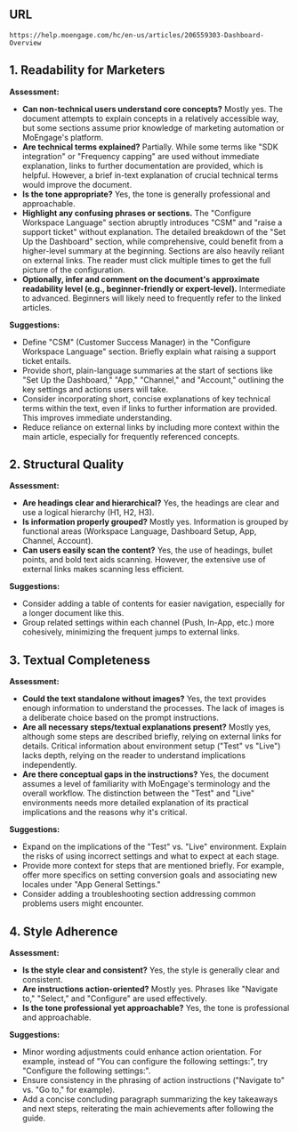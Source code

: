 ## URL
`https://help.moengage.com/hc/en-us/articles/206559303-Dashboard-Overview`

## 1. Readability for Marketers
**Assessment:**  
- **Can non-technical users understand core concepts?** Mostly yes. The document attempts to explain concepts in a relatively accessible way, but some sections assume prior knowledge of marketing automation or MoEngage's platform.
- **Are technical terms explained?**  Partially.  While some terms like "SDK integration" or "Frequency capping" are used without immediate explanation,  links to further documentation are provided, which is helpful.  However, a brief in-text explanation of crucial technical terms would improve the document.
- **Is the tone appropriate?** Yes, the tone is generally professional and approachable.
- **Highlight any confusing phrases or sections.** The "Configure Workspace Language" section abruptly introduces "CSM" and "raise a support ticket" without explanation.  The detailed breakdown of the "Set Up the Dashboard" section, while comprehensive, could benefit from a higher-level summary at the beginning.  Sections are also heavily reliant on external links.  The reader must click multiple times to get the full picture of the configuration.
- **Optionally, infer and comment on the document's approximate readability level (e.g., beginner-friendly or expert-level).** Intermediate to advanced.  Beginners will likely need to frequently refer to the linked articles.

**Suggestions:**  
- Define "CSM" (Customer Success Manager) in the "Configure Workspace Language" section.  Briefly explain what raising a support ticket entails.
- Provide short, plain-language summaries at the start of sections like "Set Up the Dashboard,"  "App," "Channel," and "Account," outlining the key settings and actions users will take.
- Consider incorporating short, concise explanations of key technical terms within the text, even if links to further information are provided.  This improves immediate understanding.
- Reduce reliance on external links by including more context within the main article, especially for frequently referenced concepts.

## 2. Structural Quality
**Assessment:**  
- **Are headings clear and hierarchical?** Yes, the headings are clear and use a logical hierarchy (H1, H2, H3).
- **Is information properly grouped?** Mostly yes. Information is grouped by functional areas (Workspace Language, Dashboard Setup, App, Channel, Account).
- **Can users easily scan the content?**  Yes, the use of headings, bullet points, and bold text aids scanning. However, the extensive use of external links makes scanning less efficient.

**Suggestions:**  
- Consider adding a table of contents for easier navigation, especially for a longer document like this.
- Group related settings within each channel (Push, In-App, etc.) more cohesively, minimizing the frequent jumps to external links.

## 3. Textual Completeness
**Assessment:**  
- **Could the text standalone without images?** Yes, the text provides enough information to understand the processes.  The lack of images is a deliberate choice based on the prompt instructions.
- **Are all necessary steps/textual explanations present?** Mostly yes, although some steps are described briefly, relying on external links for details.  Critical information about environment setup ("Test" vs "Live") lacks depth, relying on the reader to understand implications independently.
- **Are there conceptual gaps in the instructions?** Yes, the document assumes a level of familiarity with MoEngage's terminology and the overall workflow.  The distinction between the "Test" and "Live" environments needs more detailed explanation of its practical implications and the reasons why it's critical.

**Suggestions:**
- Expand on the implications of the "Test" vs. "Live" environment. Explain the risks of using incorrect settings and what to expect at each stage.
- Provide more context for steps that are mentioned briefly. For example, offer more specifics on setting conversion goals and associating new locales under "App General Settings."
- Consider adding a troubleshooting section addressing common problems users might encounter.


## 4. Style Adherence
**Assessment:**  
- **Is the style clear and consistent?** Yes, the style is generally clear and consistent.
- **Are instructions action-oriented?** Mostly yes.  Phrases like "Navigate to," "Select," and "Configure" are used effectively.
- **Is the tone professional yet approachable?** Yes, the tone is professional and approachable.

**Suggestions:**  
- Minor wording adjustments could enhance action orientation. For example, instead of "You can configure the following settings:", try "Configure the following settings:".
- Ensure consistency in the phrasing of action instructions ("Navigate to" vs. "Go to," for example).
-  Add a concise concluding paragraph summarizing the key takeaways and next steps, reiterating the main achievements after following the guide.
